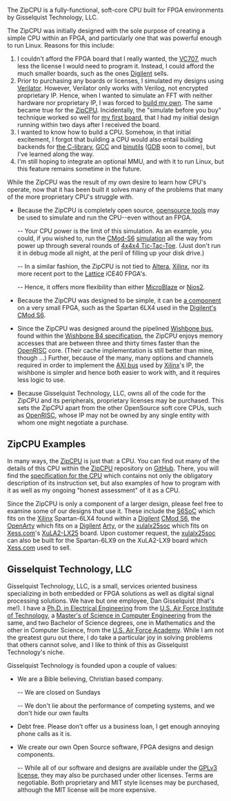 The ZipCPU is a fully-functional, soft-core CPU built for FPGA environments
by Gisselquist Technology, LLC.

The ZipCPU was initially designed with the sole purpose of creating a simple
CPU within an FPGA, and particularly one that was powerful enough to run Linux.
Reasons for this include:

1. I couldn't afford the FPGA board that I really wanted, the
[VC707](https://www.xilinx.com/products/boards-and-kits/ek-v7-vc707-g.html),
much less the license I would need to program it. 
Instead, I could afford the much smaller boards, such as the ones 
[Digilent](https://store.digilentinc.com) sells.
2. Prior to purchasing any boards or licenses, I simulated my designs
using [Verilator](https://www.veripool.org/wiki/verilator).  However, Verilator
only works with Verilog, not encrypted proprietary IP.  Hence, when I wanted to
simulate an FFT with neither hardware nor proprietary IP, I was forced to
[build my own](https://github.com/ZipCPU/dblclockfft).  The same became true
for the [ZipCPU](https://github.com/ZipCPU/zipcpu).  Incidentally, the "simulate
before you buy" technique worked so well for
[my first board](https://store.digilentinc.com/basys-3-artix-7-fpga-trainer-board-recommended-for-introductory-users),
that I had my initial design running within two days after I received the board.
3. I wanted to know how to build a CPU.  Somehow, in that initial excitement,
I forgot that building a CPU would also entail building backends for
[the C-library](https://sourceware.org/newlib), 
[GCC](https://gcc.gnu.org) and
[binutils](https://www.gnu.org/software/binutils)
([GDB](https://www.gnu.org/s/gdb) soon to come), but I've learned along the way.
4. I'm still hoping to integrate an optional MMU, and with it to run Linux,
but this feature remains sometime in the future.

While the ZipCPU was the result of my own desire to learn how CPU's operate,
now that it has been built it solves many of the problems that many of the more
proprietary CPU's struggle with.

- Because the ZipCPU is completely open source,
[opensource tools](https://www.veripool.org/wiki/verilator)
may be used to simulate and run the CPU--even without an FPGA.

  -- Your CPU power is the limit of this simulation.  As an example, you could,
   if you wished to, run the [CMod-S6](https://github.com/ZipCPU/s6soc)
   [simulation](https://github.com/ZipCPU/s6soc/blob/master/sim/verilator/zip_sim.cpp)
   all the way from power up through several rounds of
   [4x4x4 Tic-Tac-Toe](https://github.com/ZipCPU/tttt).  (Just don't run it in
   debug mode all night, at the peril of filling up your disk drive.)

  -- In a similar fashion, the ZipCPU is not tied to
   [Altera](https:www.altera.com), [Xilinx](https://www.xilinx.com), nor
   its more recent port to the [Lattice](https://www.latticesemi.com) iCE40
   FPGA's.

  -- Hence, it offers more flexibility than either
[MicroBlaze](https://www.xilinx.com/products/design-tools/microblaze.html) or
[Nios2](https://www.altera.com/products/processors/overview.html).

- Because the ZipCPU was designed to be simple, it can be
  [a component](https://github.com/ZipCPU/s6soc)
  on a very small FPGA, such as the Spartan 6LX4 used in the
  [Digilent's](https://store.digilentinc.com)
  [CMod S6](https://store.digilentinc.com/store.digilentinc.com/cmod-s6-breadboardable-spartan-6-fpga-module).

- Since the ZipCPU was designed around the pipelined
   [Wishbone bus](http://opencores.org/opencores,wishbone), found within the
  [Wishbone B4 specification](http://opencores.org/cdn/downloads/wbspec_b4.pdf),
  the ZipCPU enjoys memory accesses that are between three and thirty times
  faster than the [OpenRISC](https://openrisc.io) core.  (Their cache
  implementation is still better than mine, though ...)  Further, because of
  the many, many options and channels required in order to implement the
  [AXI bus](http://www.gstitt.ece.ufl.edu/courses/fall15/eel4720_5721/labs/refs/AXI4_specification.pdf) used by
  [Xilinx](https://www.xilinx.com)'s IP, the wishbone is simpler and hence both
  easier to work with, and it requires less logic to use.

- Because Gisselquist Technology, LLC, owns all of the code for the ZipCPU and
its peripherals, proprietary licenses may be purchased.  This sets the ZipCPU
apart from the other OpenSource soft core CPUs, such as
[OpenRISC](https://openrisc.io), whose IP may
not be owned by any single entity with whom one might negotiate a purchase.

## ZipCPU Examples
In many ways, the [ZipCPU](https://github.com/ZipCPU/zipcpu) is just that: a
CPU.  You can find out many of the details of this CPU within the 
[ZipCPU](https://github.com/ZipCPU/zipcpu) repository on
[GitHub](https://github.com).  There, you
will find the [specification for the CPU](https://github.com/ZipCPU/zipcpu/blob/master/doc/spec.pdf)
which contains not only the obligatory description
of its instruction set, but also examples of how to program with it as well as
my ongoing "honest assessment" of it as a CPU.

Since the ZipCPU is only a component of a larger
design, please feel free to examine some of our designs that use it.  These
include the [S6SoC](https://github.com/ZipCPU/s6soc) which fits on the
[Xilinx](https://www.xilinx.com) Spartan-6LX4 found within a
[Digilent](https://store.digilentinc.com)
[CMod S6](https://store.digilentinc.com/store.digilentinc.com/cmod-s6-breadboardable-spartan-6-fpga-module),
the [OpenArty](https://github.com/ZipCPU/openarty) which fits on a
[Digilent](https://store.digilentinc.com)
[Arty](https://store.digilentinc.com/arty-artix-7-fpga-development-board-for-makers-and-hobbyists/),
or the [xulalx25soc](https://github.com/ZipCPU/xulalx25soc) which fits on
[Xess.com](https://xess.com)'s
[XuLA2-LX25](https://xess.com/shop/product/xula2-lx25/) board.  Upon customer
request, the [xulalx25soc](https://github.com/ZipCPU/xulalx25soc) can also be
built for the Spartan-6LX9 on the XuLA2-LX9 board which
[Xess.com](https://xess.com) used to sell.

## Gisselquist Technology, LLC
Gisselquist Technology, LLC, is a small, services oriented business specializing
in both embedded or FPGA solutions as well as digital signal processing
solutions.  We have but one employee, Dan Gisselquist (that's me!).   I have a
[Ph.D. in Electrical Engineering](http://www.dtic.mil/dtic/tr/fulltext/u2/a423141.pdf) from the
[U.S. Air Force Institute of Technology](http://www.afit.edu),
a [Master's of Science in Computer Engineering](http://www.dtic.mil/dtic/tr/fulltext/u2/a289401.pdf) from the same, and two Bachelor
of Science degrees, one in Mathematics and the other in Computer Science, from
the [U.S. Air Force Academy](http://usafa.edu).  While I am not the greatest guru out there, I do take a particular joy in solving problems that others cannot solve, and I like to think of this as Gisselquist Technology's niche.


Gisselquist Technology is founded upon a couple of values:

- We are a Bible believing, Christian based company.

  -- We are closed on Sundays

  -- We don't lie about the performance of competing systems, and we don't hide our own faults

- Debt free.  Please don't offer us a business loan, I get enough annoying
 phone calls as it is.

- We create our own Open Source software, FPGA designs and design components.

  -- While all of our software and designs are available under the
   [GPLv3 license](https://www.gnu.org/licenses/gpl-3.0.en.html), they may
   also be purchased under other licenses.  Terms are negotiable.  Both
   proprietary and MIT style licenses may be purchased, although the MIT
   license will be more expensive. 


